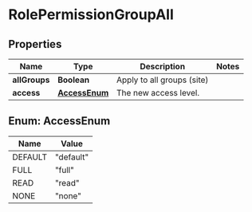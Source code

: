 

# RolePermissionGroupAll

## Properties

Name | Type | Description | Notes
------------ | ------------- | ------------- | -------------
**allGroups** | **Boolean** | Apply to all groups (site) | 
**access** | [**AccessEnum**](#AccessEnum) | The new access level. | 



## Enum: AccessEnum

Name | Value
---- | -----
DEFAULT | &quot;default&quot;
FULL | &quot;full&quot;
READ | &quot;read&quot;
NONE | &quot;none&quot;



